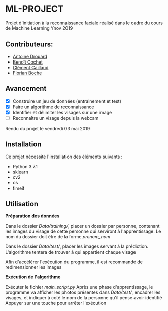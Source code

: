 
# ML-PROJECT

Projet d'initiation à la reconnaissance faciale réalisé dans le cadre du cours de Machine Learning Ynov 2019

## Contributeurs:
* [Antoine Drouard](https://github.com/Coblestone)
* [Benoît Cochet](https://github.com/BenoitCochet)
* [Clément Caillaud](https://github.com/ClementCaillaud)
* [Florian Boche](https://github.com/Nair0fl)

## Avancement

 - [X] Construire un jeu de données (entrainement et test)
 - [X] Faire un algorithme de reconnaissance
 - [X] Identifier et délimiter les visages sur une image
 - [ ] Reconnaître un visage depuis la webcam

 Rendu du projet le vendredi 03 mai 2019

## Installation

Ce projet nécessite l'installation des éléments suivants :
 - Python 3.7.1
 - sklearn
 - cv2
 - os
 - timeit

## Utilisation

**Préparation des données**

Dans le dossier *Data/training/*, placer un dossier par personne, contenant les images du visage de cette personne qui serviront à l'apprentissage. Le nom du dossier doit être de la forme *prenom_nom*

Dans le dossier *Data/test/*, placer les images servant à la prédiction. L'algorithme tentera de trouver à qui appartient chaque visage

Afin d'accélérer l'exécution du programme, il est recommandé de redimensionner les images

**Exécution de l'algorithme**

Exécuter le fichier *main_script.py*
Après une phase d'apprentissage, le programme va afficher les photos présentes dans *Data/test/*, encadrer les visages, et indiquer à coté le nom de la personne qu'il pense avoir identifié
Appuyer sur une touche pour arrêter l'exécution
